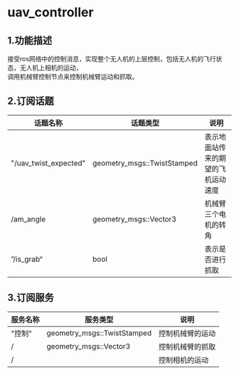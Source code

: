 uav_controller
====================

## 1.功能描述
接受ros网络中的控制消息，实现整个无人机的上层控制，包括无人机的飞行状态，无人机上相机的运动，<br>调用机械臂控制节点来控制机械臂运动和抓取。

## 2.订阅话题
| 话题名称 | 话题类型 | 说明 |
|------------|------------|---------|
|"/uav_twist_expected" | geometry_msgs::TwistStamped | 表示地面站传来的期望的飞机运动速度
|/am_angle | geometry_msgs::Vector3 | 机械臂三个电机的转角
|”/is_grab“ | bool | 表示是否进行抓取
## 3.订阅服务

| 服务名称 | 服务类型 | 说明 |
|------------|------------|---------|
|"控制" | geometry_msgs::TwistStamped | 控制机械臂的运动
|/ | geometry_msgs::Vector3 | 控制机械臂的抓取
|/ |                       | 控制相机的运动
